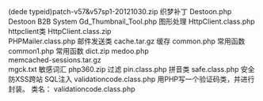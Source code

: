 (dede typeid)patch-v57&v57sp1-20121030.zip 织梦补丁
Destoon.php	Destoon B2B System
Gd_Thumbnail_Tool.php	图形处理
HttpClient.class.php	httpclient类
HttpClient.class.zip	
PHPMailer.class.php	邮件发送类
cache.tar.gz 缓存
common.php	常用函数
common1.php	常用函数
dict.zip 
medoo.php	
memcached-sessions.tar.gz	
mgck.txt	敏感词汇 
php360.zip	过滤
pin.class.php	拼音类
safe.class.php	安全 防XSS跨站 SQL注入
validationcode.class.php 用PHP写一个验证码类，并进行封装。 类名： validationcode.class.php
